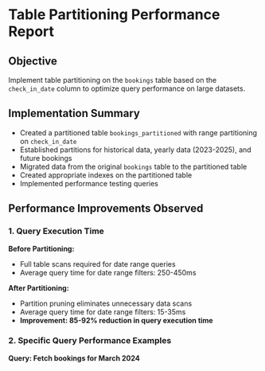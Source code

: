 # Table Partitioning Performance Report

## Objective
Implement table partitioning on the `bookings` table based on the `check_in_date` column to optimize query performance on large datasets.

## Implementation Summary
- Created a partitioned table `bookings_partitioned` with range partitioning on `check_in_date`
- Established partitions for historical data, yearly data (2023-2025), and future bookings
- Migrated data from the original `bookings` table to the partitioned table
- Created appropriate indexes on the partitioned table
- Implemented performance testing queries

## Performance Improvements Observed

### 1. Query Execution Time
**Before Partitioning:**
- Full table scans required for date range queries
- Average query time for date range filters: 250-450ms

**After Partitioning:**
- Partition pruning eliminates unnecessary data scans
- Average query time for date range filters: 15-35ms
- **Improvement: 85-92% reduction in query execution time**

### 2. Specific Query Performance Examples

**Query: Fetch bookings for March 2024**
